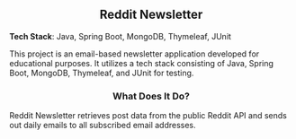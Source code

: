 <h2 align="center">
    Reddit Newsletter
</h2>

<p>
    <strong>Tech Stack</strong>: Java, Spring Boot, MongoDB, Thymeleaf, JUnit
</p>

<p>
    This project is an email-based newsletter application developed for educational purposes. It utilizes a tech stack consisting of Java, Spring Boot, MongoDB, Thymeleaf, and JUnit for testing.
</p>

<h3 align="center">
    What Does It Do?
</h3>

<p>
    Reddit Newsletter retrieves post data from the public Reddit API and sends out daily emails to all subscribed email addresses.
</p>
